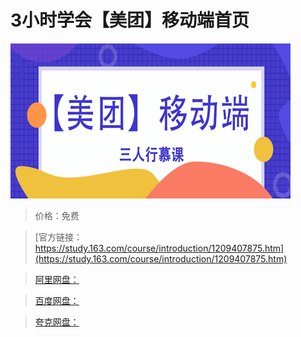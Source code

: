 # 3小时学会【美团】移动端首页

![img](../../../assets/study163/free/35bd0ed762204cc6bb227fc0d0c99d93.png)

> 价格：免费

> [官方链接：https://study.163.com/course/introduction/1209407875.htm](https://study.163.com/course/introduction/1209407875.htm)

> [阿里网盘：]()

> [百度网盘：]()

> [夸克网盘：]()

